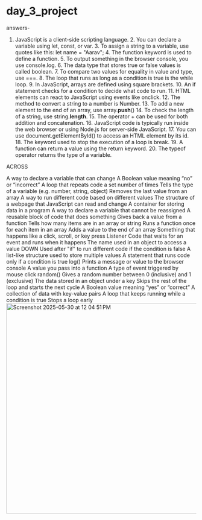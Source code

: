 # day_3_project
answers-
1.	JavaScript is a client-side scripting language.
	2.	You can declare a variable using let, const, or var.
	3.	To assign a string to a variable, use quotes like this:
let name = "Aarav";
	4.	The function keyword is used to define a function.
	5.	To output something in the browser console, you use console.log.
	6.	The data type that stores true or false values is called boolean.
	7.	To compare two values for equality in value and type, use ===.
	8.	The loop that runs as long as a condition is true is the while loop.
	9.	In JavaScript, arrays are defined using square brackets.
	10.	An if statement checks for a condition to decide what code to run.
	11.	HTML elements can react to JavaScript using events like onclick.
	12.	The method to convert a string to a number is Number.
	13.	To add a new element to the end of an array, use array.**push**()
	14.	To check the length of a string, use string.**length**.
	15.	The operator + can be used for both addition and concatenation.
	16.	JavaScript code is typically run inside the web browser or using Node.js for server-side JavaScript.
	17.	You can use document.getElementById() to access an HTML element by its id.
	18.	The keyword used to stop the execution of a loop is break.
	19.	A function can return a value using the return keyword.
	20.	The typeof operator returns the type of a variable.
	
ACROSS

A way to declare a variable that can change
A Boolean value meaning “no” or “incorrect”
A loop that repeats code a set number of times
Tells the type of a variable (e.g. number, string, object)
Removes the last value from an array
A way to run different code based on different values
The structure of a webpage that JavaScript can read and change
A container for storing data in a program
A way to declare a variable that cannot be reassigned
A reusable block of code that does something
Gives back a value from a function
Tells how many items are in an array or string
Runs a function once for each item in an array
Adds a value to the end of an array
Something that happens like a click, scroll, or key press
Listener Code that waits for an event and runs when it happens
The name used in an object to access a value DOWN
Used after "if" to run different code if the condition is false
A list-like structure used to store multiple values
A statement that runs code only if a condition is true
log() Prints a message or value to the browser console
A value you pass into a function
A type of event triggered by mouse click
random() Gives a random number between 0 (inclusive) and 1 (exclusive)
The data stored in an object under a key
Skips the rest of the loop and starts the next cycle
A Boolean value meaning “yes” or “correct”
A collection of data with key-value pairs
A loop that keeps running while a condition is true
Stops a loop early
<img width="558" alt="Screenshot 2025-05-30 at 12 04 51 PM" src="https://github.com/user-attachments/assets/f2951b84-6b6b-4030-b452-6a0b195af4e7" />




